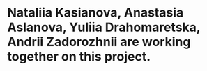 # Nataliia Kasianova, Anastasia Aslanova, Yuliia Drahomaretska, Andrii Zadorozhnii are working together on this project.
